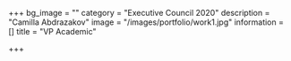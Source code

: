 +++
bg_image = ""
category = "Executive Council 2020"
description = "Camilla Abdrazakov"
image = "/images/portfolio/work1.jpg"
information = []
title = "VP Academic"

+++
